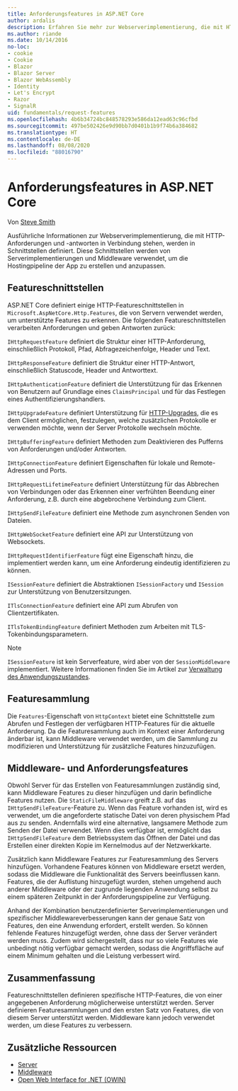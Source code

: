 ```yaml
---
title: Anforderungsfeatures in ASP.NET Core
author: ardalis
description: Erfahren Sie mehr zur Webserverimplementierung, die mit HTTP-Anforderungen und -antworten in Verbindung stehen, die in Schnittstellen definiert werden.
ms.author: riande
ms.date: 10/14/2016
no-loc:
- cookie
- Cookie
- Blazor
- Blazor Server
- Blazor WebAssembly
- Identity
- Let's Encrypt
- Razor
- SignalR
uid: fundamentals/request-features
ms.openlocfilehash: 4b6b34724bc848578293e586da12ead63c96cfbd
ms.sourcegitcommit: 497be502426e9d90bb7d0401b1b9f74b6a384682
ms.translationtype: HT
ms.contentlocale: de-DE
ms.lasthandoff: 08/08/2020
ms.locfileid: "88016790"
---
```

# <a name="request-features-in-aspnet-core"></a>Anforderungsfeatures in ASP.NET Core

Von [Steve Smith](https://ardalis.com/)

Ausführliche Informationen zur Webserverimplementierung, die mit HTTP-Anforderungen und -antworten in Verbindung stehen, werden in Schnittstellen definiert. Diese Schnittstellen werden von Serverimplementierungen und Middleware verwendet, um die Hostingpipeline der App zu erstellen und anzupassen.

## <a name="feature-interfaces"></a>Featureschnittstellen

ASP.NET Core definiert einige HTTP-Featureschnittstellen in `Microsoft.AspNetCore.Http.Features`, die von Servern verwendet werden, um unterstützte Features zu erkennen. Die folgenden Featureschnittstellen verarbeiten Anforderungen und geben Antworten zurück:

`IHttpRequestFeature` definiert die Struktur einer HTTP-Anforderung, einschließlich Protokoll, Pfad, Abfragezeichenfolge, Header und Text.

`IHttpResponseFeature` definiert die Struktur einer HTTP-Antwort, einschließlich Statuscode, Header und Antworttext.

`IHttpAuthenticationFeature` definiert die Unterstützung für das Erkennen von Benutzern auf Grundlage eines `ClaimsPrincipal` und für das Festlegen eines Authentifizierungshandlers.

`IHttpUpgradeFeature` definiert Unterstützung für [HTTP-Upgrades](https://tools.ietf.org/html/rfc2616.html#section-14.42), die es dem Client ermöglichen, festzulegen, welche zusätzlichen Protokolle er verwenden möchte, wenn der Server Protokolle wechseln möchte.

`IHttpBufferingFeature` definiert Methoden zum Deaktivieren des Pufferns von Anforderungen und/oder Antworten.

`IHttpConnectionFeature` definiert Eigenschaften für lokale und Remote-Adressen und Ports.

`IHttpRequestLifetimeFeature` definiert Unterstützung für das Abbrechen von Verbindungen oder das Erkennen einer verfrühten Beendung einer Anforderung, z.B. durch eine abgebrochene Verbindung zum Client.

`IHttpSendFileFeature` definiert eine Methode zum asynchronen Senden von Dateien.

`IHttpWebSocketFeature` definiert eine API zur Unterstützung von Websockets.

`IHttpRequestIdentifierFeature` fügt eine Eigenschaft hinzu, die implementiert werden kann, um eine Anforderung eindeutig identifizieren zu können.

`ISessionFeature` definiert die Abstraktionen `ISessionFactory` und `ISession` zur Unterstützung von Benutzersitzungen.

`ITlsConnectionFeature` definiert eine API zum Abrufen von Clientzertifikaten.

`ITlsTokenBindingFeature` definiert Methoden zum Arbeiten mit TLS-Tokenbindungsparametern.

> [!NOTE]
> `ISessionFeature` ist kein Serverfeature, wird aber von der `SessionMiddleware` implementiert. Weitere Informationen finden Sie im Artikel zur [Verwaltung des Anwendungszustandes](app-state.md).

## <a name="feature-collections"></a>Featuresammlung

Die `Features`-Eigenschaft von `HttpContext` bietet eine Schnittstelle zum Abrufen und Festlegen der verfügbaren HTTP-Features für die aktuelle Anforderung. Da die Featuresammlung auch im Kontext einer Anforderung änderbar ist, kann Middleware verwendet werden, um die Sammlung zu modifizieren und Unterstützung für zusätzliche Features hinzuzufügen.

## <a name="middleware-and-request-features"></a>Middleware- und Anforderungsfeatures

Obwohl Server für das Erstellen von Featuresammlungen zuständig sind, kann Middleware Features zu dieser hinzufügen und darin befindliche Features nutzen. Die `StaticFileMiddleware` greift z.B. auf das `IHttpSendFileFeature`-Feature zu. Wenn das Feature vorhanden ist, wird es verwendet, um die angeforderte statische Datei von deren physischem Pfad aus zu senden. Andernfalls wird eine alternative, langsamere Methode zum Senden der Datei verwendet. Wenn dies verfügbar ist, ermöglicht das `IHttpSendFileFeature` dem Betriebssystem das Öffnen der Datei und das Erstellen einer direkten Kopie im Kernelmodus auf der Netzwerkkarte.

Zusätzlich kann Middleware Features zur Featuresammlung des Servers hinzufügen. Vorhandene Features können von Middleware ersetzt werden, sodass die Middleware die Funktionalität des Servers beeinflussen kann. Features, die der Auflistung hinzugefügt wurden, stehen umgehend auch anderer Middleware oder der zugrunde liegenden Anwendung selbst zu einem späteren Zeitpunkt in der Anforderungspipeline zur Verfügung.

Anhand der Kombination benutzerdefinierter Serverimplementierungen und spezifischer Middlewareverbesserungen kann der genaue Satz von Features, den eine Anwendung erfordert, erstellt werden. So können fehlende Features hinzugefügt werden, ohne dass der Server verändert werden muss. Zudem wird sichergestellt, dass nur so viele Features wie unbedingt nötig verfügbar gemacht werden, sodass die Angriffsfläche auf einem Minimum gehalten und die Leistung verbessert wird.

## <a name="summary"></a>Zusammenfassung

Featureschnittstellen definieren spezifische HTTP-Features, die von einer angegebenen Anforderung möglicherweise unterstützt werden. Server definieren Featuresammlungen und den ersten Satz von Features, die von diesem Server unterstützt werden. Middleware kann jedoch verwendet werden, um diese Features zu verbessern.

## <a name="additional-resources"></a>Zusätzliche Ressourcen

* [Server](xref:fundamentals/servers/index)
* [Middleware](xref:fundamentals/middleware/index)
* [Open Web Interface for .NET (OWIN)](xref:fundamentals/owin)
